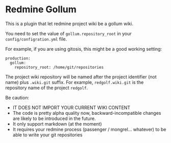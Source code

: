 Redmine Gollum
==============

This is a plugin that let redmine project wiki be a gollum wiki.

You need to set the value of `gollum.repository_root` in your `config/configration.yml` file.

For example, if you are using gitosis, this might be a good working setting:

    production:
      gollum:
        repository_root: /home/git/repositories

The project wiki repository will be named after the project identifier
(not name) plus `.wiki.git` suffix.  For example, `redgolf.wiki.git`
is the repository name of the project `redgolf`.

Be caution:

- IT DOES NOT IMPORT YOUR CURRENT WIKI CONTENT
- The code is pretty alpha quality now, backward-incompatible changes
  are likely to be introduced in the future.
- It only support markdown (at the moment)
- It requires your redmine process (passenger / mongrel... whatever) to be able to write your git repositories



